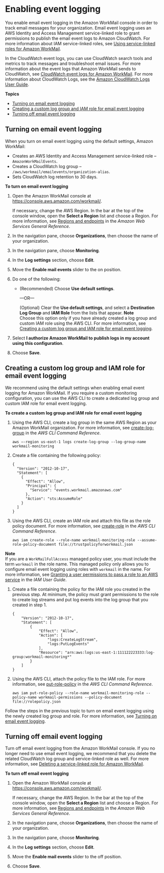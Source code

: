 # Enabling event logging<a name="tracking"></a>

You enable email event logging in the Amazon WorkMail console in order to track email messages for your organization\. Email event logging uses an AWS Identity and Access Management service\-linked role to grant permissions to publish the email event logs to Amazon CloudWatch\. For more information about IAM service\-linked roles, see [Using service\-linked roles for Amazon WorkMail](using-service-linked-roles.md)\.

In the CloudWatch event logs, you can use CloudWatch search tools and metrics to track messages and troubleshoot email issues\. For more information about the event logs that Amazon WorkMail sends to CloudWatch, see [CloudWatch event logs for Amazon WorkMail](monitoring-workmail-cloudwatch.md#cw-events)\. For more information about CloudWatch Logs, see the [Amazon CloudWatch Logs User Guide](https://docs.aws.amazon.com/AmazonCloudWatch/latest/logs/)\.

**Topics**
+ [Turning on email event logging](#enable-tracking)
+ [Creating a custom log group and IAM role for email event logging](#custom-tracking-role)
+ [Turning off email event logging](#turn-off-tracking)

## Turning on email event logging<a name="enable-tracking"></a>

When you turn on email event logging using the default settings, Amazon WorkMail:
+ Creates an AWS Identity and Access Management service\-linked role – `AmazonWorkMailEvents`\.
+ Creates a CloudWatch log group – `/aws/workmail/emailevents/organization-alias`\.
+ Sets CloudWatch log retention to 30 days\.

**To turn on email event logging**

1. Open the Amazon WorkMail console at [https://console\.aws\.amazon\.com/workmail/](https://console.aws.amazon.com/workmail/)\.

   If necessary, change the AWS Region\. In the bar at the top of the console window, open the **Select a Region** list and choose a Region\. For more information, see [Regions and endpoints](http://docs.aws.amazon.com/general/latest/gr/index.html?rande.html) in the *Amazon Web Services General Reference*\.

1. In the navigation pane, choose **Organizations**, then choose the name of your organization\.

1. In the navigation pane, choose **Monitoring**\.

1. In the **Log settings** section, choose **Edit**\.

1. Move the **Enable mail events** slider to the on position\.

1. Do one of the following:
   + \(Recommended\) Choose **Use default settings**\.

     —OR—

     \(Optional\) Clear the **Use default settings**, and select a **Destination Log Group** and **IAM Role** from the lists that appear\.
**Note**  
Choose this option only if you have already created a log group and custom IAM role using the AWS CLI\. For more information, see [Creating a custom log group and IAM role for email event logging](#custom-tracking-role)\.

1. Select **I authorize Amazon WorkMail to publish logs in my account using this configuration**\.

1. Choose **Save**\.

## Creating a custom log group and IAM role for email event logging<a name="custom-tracking-role"></a>

We recommend using the default settings when enabling email event logging for Amazon WorkMail\. If you require a custom monitoring configuration, you can use the AWS CLI to create a dedicated log group and custom IAM role for email event logging\.

**To create a custom log group and IAM role for email event logging**

1. Using the AWS CLI, create a log group in the same AWS Region as your Amazon WorkMail organization\. For more information, see [create\-log\-group](https://docs.aws.amazon.com/cli/latest/reference/logs/create-log-group.html) in the *AWS CLI Command Reference*\.

   ```
   aws –-region us-east-1 logs create-log-group --log-group-name workmail-monitoring
   ```

1. Create a file containing the following policy:

   ```
   {
     "Version": "2012-10-17",
     "Statement": [
       {
         "Effect": "Allow",
         "Principal": {
           "Service": "events.workmail.amazonaws.com"
         },
         "Action": "sts:AssumeRole"
       }
     ]
   }
   ```

1. Using the AWS CLI, create an IAM role and attach this file as the role policy document\. For more information, see [create\-role](https://docs.aws.amazon.com/cli/latest/reference/iam/create-role.html) in the *AWS CLI Command Reference*\.

   ```
   aws iam create-role --role-name workmail-monitoring-role --assume-role-policy-document file://trustpolicyforworkmail.json
   ```
**Note**  
If you are a `WorkMailFullAccess` managed policy user, you must include the term `workmail` in the role name\. This managed policy only allows you to configure email event logging using roles with `workmail` in the name\. For more information, see [Granting a user permissions to pass a role to an AWS service](https://docs.aws.amazon.com/IAM/latest/UserGuide/id_roles_use_passrole.html) in the *IAM User Guide*\.

1. Create a file containing the policy for the IAM role you created in the previous step\. At minimum, the policy must grant permissions to the role to create log streams and put log events into the log group that you created in step 1\.

   ```
   {
       "Version": "2012-10-17",
       "Statement": [
           {
               "Effect": "Allow",
               "Action": [
                   "logs:CreateLogStream",
                   "logs:PutLogEvents"
               ],
               "Resource": "arn:aws:logs:us-east-1:111122223333:log-group:workmail-monitoring*"
           }
       ]
   }
   ```

1. Using the AWS CLI, attach the policy file to the IAM role\. For more information, see [put\-role\-policy](https://docs.aws.amazon.com/cli/latest/reference/iam/put-role-policy.html) in the *AWS CLI Command Reference*\.

   ```
   aws iam put-role-policy --role-name workmail-monitoring-role --policy-name workmail-permissions --policy-document file://rolepolicy.json
   ```

Follow the steps in the previous topic to turn on email event logging using the newly created log group and role\. For more information, see [Turning on email event logging](#enable-tracking)\.

## Turning off email event logging<a name="turn-off-tracking"></a>

Turn off email event logging from the Amazon WorkMail console\. If you no longer need to use email event logging, we recommend that you delete the related CloudWatch log group and service\-linked role as well\. For more information, see [Deleting a service\-linked role for Amazon WorkMail](using-service-linked-roles.md#delete-slr)\.

**To turn off email event logging**

1. Open the Amazon WorkMail console at [https://console\.aws\.amazon\.com/workmail/](https://console.aws.amazon.com/workmail/)\.

   If necessary, change the AWS Region\. In the bar at the top of the console window, open the **Select a Region** list and choose a Region\. For more information, see [Regions and endpoints](http://docs.aws.amazon.com/general/latest/gr/index.html?rande.html) in the *Amazon Web Services General Reference*\.

1. In the navigation pane, choose **Organizations**, then choose the name of your organization\.

1. In the navigation pane, choose **Monitoring**\.

1. In the **Log settings** section, choose **Edit**\.

1. Move the **Enable mail events** slider to the off position\.

1. Choose **Save**\.